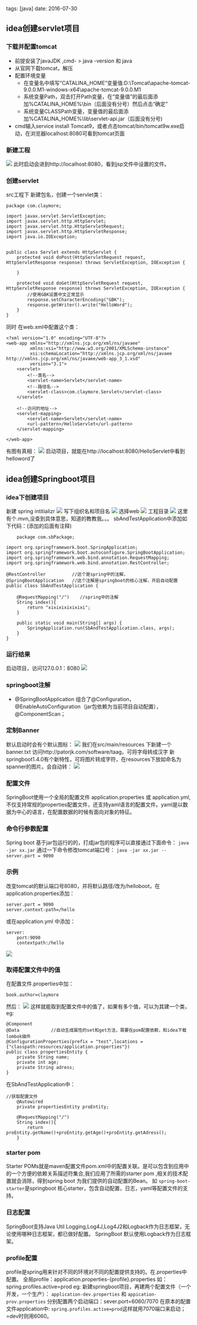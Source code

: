 
tags: [java] date: 2016-07-30 


## idea创建servlet项目

### 下载并配置tomcat
* 前提安装了javaJDK ,cmd- > java -version 和 java 
* 从官网下载tomcat，解压
* 配置环境变量
    * 在变量名中填写“CATALINA_HOME”变量值:D:\Tomcat\apache-tomcat-9.0.0.M1-windows-x64\apache-tomcat-9.0.0.M1
      <br>
    * 系统变量Path，双击打开Path变量，在“变量值”的最后面添加%CATALINA_HOME%\bin（后面没有分号）然后点击“确定”
      <br>
    * 系统变量CLASSPath变量，变量值的最后面添加%CATALINA_HOME%\lib\servlet-api.jar（后面没有分号)
* cmd输入service install Tomcat9，或者点击tomcat/bin/tomcat9w.exe启动，在浏览器localhost:8080可看到tomcat页面

### 新建工程
![](http://7xs1eq.com1.z0.glb.clouddn.com/s1.png)
此时启动会进到http://localhost:8080，看到jsp文件中设置的文件。

### 创建servlet
src工程下 新建包名，创建一个servlet类：
```
package com.claymore;

import javax.servlet.ServletException;
import javax.servlet.http.HttpServlet;
import javax.servlet.http.HttpServletRequest;
import javax.servlet.http.HttpServletResponse;
import java.io.IOException;


public class Servlet extends HttpServlet {
    protected void doPost(HttpServletRequest request, HttpServletResponse response) throws ServletException, IOException {
      
    }

    protected void doGet(HttpServletRequest request, HttpServletResponse response) throws ServletException, IOException {
        //使用GBK设置中文正常显示
        response.setCharacterEncoding("GBK");
        response.getWriter().write("HelloWord");
    }
}
```
同时 在web.xml中配置这个类：
```
<?xml version="1.0" encoding="UTF-8"?>
<web-app xmlns="http://xmlns.jcp.org/xml/ns/javaee"
         xmlns:xsi="http://www.w3.org/2001/XMLSchema-instance"
         xsi:schemaLocation="http://xmlns.jcp.org/xml/ns/javaee http://xmlns.jcp.org/xml/ns/javaee/web-app_3_1.xsd"
         version="3.1">
    <servlet>
        <!--类名-->
        <servlet-name>Servlet</servlet-name>
        <!--路径名-->
        <servlet-class>com.claymore.Servlet</servlet-class>
    </servlet>

    <!--访问的地址-->
    <servlet-mapping>
        <servlet-name>Servlet</servlet-name>
        <url-pattern>/HelloServlet</url-pattern>
    </servlet-mapping>
    
</web-app>
```
有图有真相：
![](http://7xs1eq.com1.z0.glb.clouddn.com/s2.png)
启动项目，就能在http://localhost:8080/HelloServlet中看到helloword了

## idea创建Springboot项目

### idea下创建项目
新建 spring intitializr
![](http://7xs1eq.com1.z0.glb.clouddn.com/1.png)
写下组织名和项目名
![](http://7xs1eq.com1.z0.glb.clouddn.com/2.png)
选择web
![](http://7xs1eq.com1.z0.glb.clouddn.com/3.png)
工程目录
![](http://7xs1eq.com1.z0.glb.clouddn.com/4.png)
这里有个.mvn,没查到具体意思，知道的教教我。。。
sbAndTestApplication中添加如下代码：(添加的后面有注释)
```
    package com.sbPackage;

import org.springframework.boot.SpringApplication;
import org.springframework.boot.autoconfigure.SpringBootApplication;
import org.springframework.web.bind.annotation.RequestMapping;
import org.springframework.web.bind.annotation.RestController;

@RestController          //这个是spring中的注解，
@SpringBootApplication   //这个注解是springboot的核心注解，开启自动配置
public class SbAndTestApplication {

	@RequestMapping("/")    //spring中的注解
	String index(){
		return "xixixixixixixi";
	}

	public static void main(String[] args) {     
		SpringApplication.run(SbAndTestApplication.class, args);
	}
}

```
### 运行结果
启动项目，访问127.0.0.1：8080
![](http://7xs1eq.com1.z0.glb.clouddn.com/5.png)

### springboot注解
* @SpringBootApplication
  组合了@Configuration，@EnableAutoConfiguration（jar包依赖为当前项目自动配置），@ComponentScan；

### 定制Banner
默认启动时会有个默认图标：
![](http://7xs1eq.com1.z0.glb.clouddn.com/6.png)
我们在src/main/resources 下新建一个banner.txt
访问http://patorjk.com/software/taag，可将字母转成汉字
新springboot1.4.0有个新特性，可将图片转成字符，在resources下放如命名为spanner的图片。会自动转：
![](http://7xs1eq.com1.z0.glb.clouddn.com/7.png)

### 配置文件
SpringBoot使用一个全局的配置文件 application.properties 或 application.yml,不仅支持常规的properties配置文件，还支持yaml语言的配置文件。yaml是以数据为中心的语言，在配置数据的时候有面向对象的特征。

### 命令行参数配置
Spring boot 基于jar包运行的的，打成jar包的程序可以直接通过下面命令：
`java -jar xx.jar`
通过一下命令修改tomcat端口号：
`java -jar xx.jar --server.port = 9090`

### 示例
改变tomcat的默认端口号8080，并将默认路径/改为/helloboot，在application.properties添加：
```
server.port = 9090
server.context-path=/hello
```
或在application.yml 中添加：
```
server:
    port:9090
    contextpath:/hello
```
![](http://7xs1eq.com1.z0.glb.clouddn.com/8.png)

### 取得配置文件中的值
在配置文件.properties中加：
```
book.author=claymore
```
然后：
![](http://7xs1eq.com1.z0.glb.clouddn.com/9.png)
这样就能取到配置文件中的值了，如果有多个值，可以为其建一个类，eg:
```
@Component
@Data            //自动生成属性的set和get方法，需要在pom配置依赖，和idea下载lombok插件
@ConfigurationProperties(prefix = "test",locations = {"classpath:resources/application.properties"})
public class propertiesEntity {
    private String name;
    private int age;
    private String adress;
}
```
在SbAndTestApplication中：
```
//获取配置文件
	@Autowired
	private propertiesEntity proEntity;

	@RequestMapping("/")
	String index(){
		return proEntity.getName()+proEntity.getAge()+proEntity.getAdress();
	}
```

### starter pom
Starter POMs就是maven配置文件pom.xml中的配置关联。是可以包含到应用中的一个方便的依赖关系描述符集合,我们应用了所需的starter pom ,相关的技术配置就会消除，得到spring boot 为我们提供的自动配置的Bean。
如 `spring-boot-starter`是springboot 核心starter，包含自动配置，日志，yaml等配置文件的支持。

### 日志配置
SpringBoot支持Java Util Logging,Log4J,Log4J2和Logback作为日志框架，无论使用哪种日志框架，都已做好配置。
SpringBoot 默认使用Logback作为日志框架。

### profile配置
profile是spring用来针对不同的环境对不同的配置提供支持的。在.properties中配置。
全局profile：application.properties-{profile}.properties
如：spring.profiles.active=prod
eg:
新建springboot项目，再建两个配置文件（一个开发，一个生产）：
`application-dev.properties` 和 `appication-prov.properties`
分别配置两个启动端口：sever.port=6060/7070
在原本的配置文件application中:
`spring.profiles.active=prod`这样就用7070端口来启动；=dev时则用6060。
